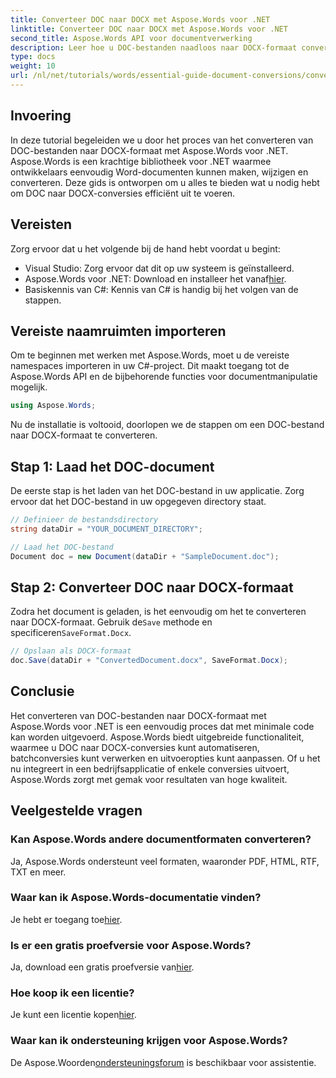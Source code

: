 ```yaml
---
title: Converteer DOC naar DOCX met Aspose.Words voor .NET
linktitle: Converteer DOC naar DOCX met Aspose.Words voor .NET
second_title: Aspose.Words API voor documentverwerking
description: Leer hoe u DOC-bestanden naadloos naar DOCX-formaat converteert met Aspose.Words voor .NET. Onze stapsgewijze handleiding behandelt vereisten, codevoorbeelden en geavanceerde opties.
type: docs
weight: 10
url: /nl/net/tutorials/words/essential-guide-document-conversions/convert-doc-to-docx/
---
```

## Invoering

In deze tutorial begeleiden we u door het proces van het converteren van DOC-bestanden naar DOCX-formaat met Aspose.Words voor .NET. Aspose.Words is een krachtige bibliotheek voor .NET waarmee ontwikkelaars eenvoudig Word-documenten kunnen maken, wijzigen en converteren. Deze gids is ontworpen om u alles te bieden wat u nodig hebt om DOC naar DOCX-conversies efficiënt uit te voeren.

## Vereisten

Zorg ervoor dat u het volgende bij de hand hebt voordat u begint:
- Visual Studio: Zorg ervoor dat dit op uw systeem is geïnstalleerd.
-  Aspose.Words voor .NET: Download en installeer het vanaf[hier](https://releases.aspose.com/words/net/).
- Basiskennis van C#: Kennis van C# is handig bij het volgen van de stappen.

## Vereiste naamruimten importeren

Om te beginnen met werken met Aspose.Words, moet u de vereiste namespaces importeren in uw C#-project. Dit maakt toegang tot de Aspose.Words API en de bijbehorende functies voor documentmanipulatie mogelijk.

```csharp
using Aspose.Words;
```

Nu de installatie is voltooid, doorlopen we de stappen om een DOC-bestand naar DOCX-formaat te converteren.

## Stap 1: Laad het DOC-document

De eerste stap is het laden van het DOC-bestand in uw applicatie. Zorg ervoor dat het DOC-bestand in uw opgegeven directory staat.

```csharp
// Definieer de bestandsdirectory
string dataDir = "YOUR_DOCUMENT_DIRECTORY";

// Laad het DOC-bestand
Document doc = new Document(dataDir + "SampleDocument.doc");
```

## Stap 2: Converteer DOC naar DOCX-formaat

 Zodra het document is geladen, is het eenvoudig om het te converteren naar DOCX-formaat. Gebruik de`Save` methode en specificeren`SaveFormat.Docx`.

```csharp
// Opslaan als DOCX-formaat
doc.Save(dataDir + "ConvertedDocument.docx", SaveFormat.Docx);
```

## Conclusie

Het converteren van DOC-bestanden naar DOCX-formaat met Aspose.Words voor .NET is een eenvoudig proces dat met minimale code kan worden uitgevoerd. Aspose.Words biedt uitgebreide functionaliteit, waarmee u DOC naar DOCX-conversies kunt automatiseren, batchconversies kunt verwerken en uitvoeropties kunt aanpassen. Of u het nu integreert in een bedrijfsapplicatie of enkele conversies uitvoert, Aspose.Words zorgt met gemak voor resultaten van hoge kwaliteit.

## Veelgestelde vragen

### Kan Aspose.Words andere documentformaten converteren?
Ja, Aspose.Words ondersteunt veel formaten, waaronder PDF, HTML, RTF, TXT en meer.

### Waar kan ik Aspose.Words-documentatie vinden?
 Je hebt er toegang toe[hier](https://reference.aspose.com/words/net/).

### Is er een gratis proefversie voor Aspose.Words?
 Ja, download een gratis proefversie van[hier](https://releases.aspose.com/).

### Hoe koop ik een licentie?
 Je kunt een licentie kopen[hier](https://purchase.conholdate.com/buy).

### Waar kan ik ondersteuning krijgen voor Aspose.Words?
 De Aspose.Woorden[ondersteuningsforum](https://forum.aspose.com/c/words/8) is beschikbaar voor assistentie.


